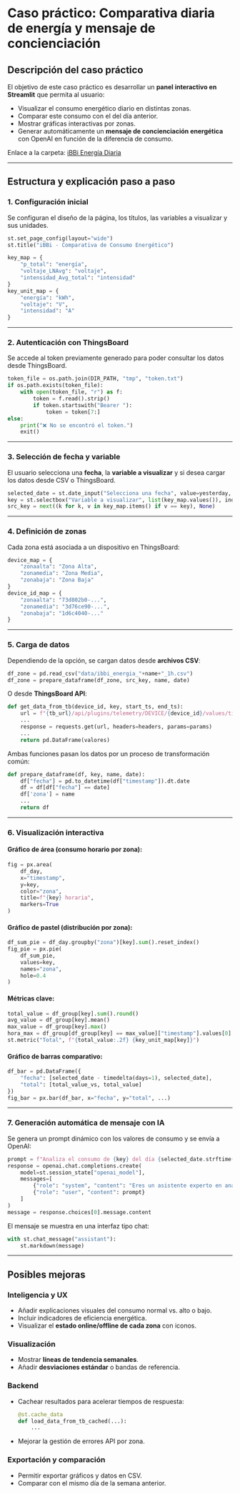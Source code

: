 # Caso práctico: Comparativa diaria de energía y mensaje de concienciación
## Descripción del caso práctico

El objetivo de este caso práctico es desarrollar un **panel interactivo en Streamlit** que permita al usuario:

* Visualizar el consumo energético diario en distintas zonas.
* Comparar este consumo con el del día anterior.
* Mostrar gráficas interactivas por zonas.
* Generar automáticamente un **mensaje de concienciación energética** con OpenAI en función de la diferencia de consumo.

Enlace a la carpeta: [iBBi Energía Diaria](apps/ibbi_energia_diaria/)

---

## Estructura y explicación paso a paso

### 1. Configuración inicial

Se configuran el diseño de la página, los títulos, las variables a visualizar y sus unidades.

```python
st.set_page_config(layout="wide")
st.title("iBBi - Comparativa de Consumo Energético")

key_map = {
    "p_total": "energía",
    "voltaje_LNAvg": "voltaje",
    "intensidad_Avg_total": "intensidad"
}
key_unit_map = {
    "energía": "kWh",
    "voltaje": "V",
    "intensidad": "A"
}
```

---

### 2. Autenticación con ThingsBoard

Se accede al token previamente generado para poder consultar los datos desde ThingsBoard.

```python
token_file = os.path.join(DIR_PATH, "tmp", "token.txt")
if os.path.exists(token_file):
    with open(token_file, "r") as f:
        token = f.read().strip()
        if token.startswith("Bearer "):
            token = token[7:]
else:
    print("❌ No se encontró el token.")
    exit()
```

---

### 3. Selección de fecha y variable

El usuario selecciona una **fecha**, la **variable a visualizar** y si desea cargar los datos desde CSV o ThingsBoard.

```python
selected_date = st.date_input("Selecciona una fecha", value=yesterday, max_value=today)
key = st.selectbox("Variable a visualizar", list(key_map.values()), index=0)
src_key = next((k for k, v in key_map.items() if v == key), None)
```

---

### 4. Definición de zonas

Cada zona está asociada a un dispositivo en ThingsBoard:

```python
device_map = {
    "zonaalta": "Zona Alta",
    "zonamedia": "Zona Media",
    "zonabaja": "Zona Baja"
}
device_id_map = {
    "zonaalta": "73d802b0-...",
    "zonamedia": "3d76ce90-...",
    "zonabaja": "1d6c4040-..."
}
```

---

### 5. Carga de datos

Dependiendo de la opción, se cargan datos desde **archivos CSV**:

```python
df_zone = pd.read_csv("data/ibbi_energia_"+name+"_1h.csv")
df_zone = prepare_dataframe(df_zone, src_key, name, date)
```

O desde **ThingsBoard API**:

```python
def get_data_from_tb(device_id, key, start_ts, end_ts):
    url = f"{tb_url}/api/plugins/telemetry/DEVICE/{device_id}/values/timeseries"
    ...
    response = requests.get(url, headers=headers, params=params)
    ...
    return pd.DataFrame(valores)
```

Ambas funciones pasan los datos por un proceso de transformación común:

```python
def prepare_dataframe(df, key, name, date):
    df["fecha"] = pd.to_datetime(df["timestamp"]).dt.date
    df = df[df["fecha"] == date]
    df['zona'] = name
    ...
    return df
```

---

### 6. Visualización interactiva

#### Gráfico de área (consumo horario por zona):

```python
fig = px.area(
    df_day,
    x="timestamp",
    y=key,
    color="zona",
    title=f"{key} horaria",
    markers=True
)
```

#### Gráfico de pastel (distribución por zona):

```python
df_sum_pie = df_day.groupby("zona")[key].sum().reset_index()
fig_pie = px.pie(
    df_sum_pie,
    values=key,
    names="zona",
    hole=0.4
)
```

#### Métricas clave:

```python
total_value = df_group[key].sum().round()
avg_value = df_group[key].mean()
max_value = df_group[key].max()
hora_max = df_group[df_group[key] == max_value]["timestamp"].values[0]
st.metric("Total", f"{total_value:.2f} {key_unit_map[key]}")
```

#### Gráfico de barras comparativo:

```python
df_bar = pd.DataFrame({
    "fecha": [selected_date - timedelta(days=1), selected_date],
    "total": [total_value_vs, total_value]
})
fig_bar = px.bar(df_bar, x="fecha", y="total", ...)
```

---

### 7. Generación automática de mensaje con IA

Se genera un prompt dinámico con los valores de consumo y se envía a OpenAI:

```python
prompt = f"Analiza el consumo de {key} del día {selected_date.strftime('%d/%m/%Y')} y compara con el día anterior..."
response = openai.chat.completions.create(
    model=st.session_state["openai_model"],
    messages=[
        {"role": "system", "content": "Eres un asistente experto en análisis de consumo energético."},
        {"role": "user", "content": prompt}
    ]
)
message = response.choices[0].message.content
```

El mensaje se muestra en una interfaz tipo chat:

```python
with st.chat_message("assistant"):
    st.markdown(message)
```

---

## Posibles mejoras

### Inteligencia y UX

* Añadir explicaciones visuales del consumo normal vs. alto o bajo.
* Incluir indicadores de eficiencia energética.
* Visualizar el **estado online/offline de cada zona** con iconos.

### Visualización

* Mostrar **líneas de tendencia semanales**.
* Añadir **desviaciones estándar** o bandas de referencia.

### Backend

* Cachear resultados para acelerar tiempos de respuesta:

  ```python
  @st.cache_data
  def load_data_from_tb_cached(...):
      ...
  ```
* Mejorar la gestión de errores API por zona.

### Exportación y comparación

* Permitir exportar gráficos y datos en CSV.
* Comparar con el mismo día de la semana anterior.